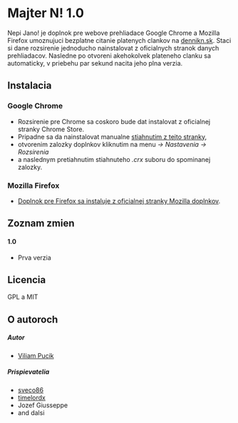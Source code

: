 Majter N! 1.0
======

Nepi Jano! je doplnok pre webove prehliadace Google Chrome a Mozilla Firefox umoznujuci bezplatne citanie platenych clankov na [dennikn.sk](https://dennikn.sk). Staci si dane rozsirenie jednoducho nainstalovat z oficialnych stranok danych prehliadacov. Nasledne po otvoreni akehokolvek plateneho clanku sa automaticky, v priebehu par sekund nacita jeho plna verzia.

## Instalacia

### Google Chrome

* Rozsirenie pre Chrome sa coskoro bude dat instalovat z oficialnej stranky Chrome Store.
* Pripadne sa da nainstalovat manualne [stiahnutim z tejto stranky](https://github.com/viliampucik/majster-n/raw/master/releases/majster-n-1.0.crx),
* otvorenim zalozky doplnkov kliknutim na menu *-> Nastavenia -> Rozsirenia*
* a naslednym pretiahnutim stiahnuteho *.crx* suboru do spominanej zalozky.

### Mozilla Firefox

* [Doplnok pre Firefox sa instaluje z oficialnej stranky Mozilla doplnkov](https://addons.mozilla.org/sk/firefox/addon/majster-n/).

## Zoznam zmien

#### 1.0

* Prva verzia

## Licencia

GPL a MIT

## O autoroch

##### Autor
* [Viliam Pucik](https://github.com/viliampucik)

##### Prispievatelia
* [sveco86](https://github.com/sveco86)
* [timelordx](https://github.com/timelordx)
* Jozef Giusseppe
* and dalsi
